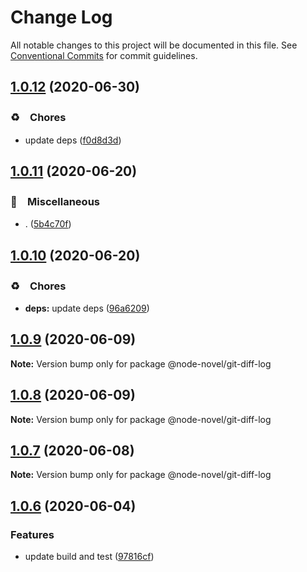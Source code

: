 # Change Log

All notable changes to this project will be documented in this file.
See [Conventional Commits](https://conventionalcommits.org) for commit guidelines.

## [1.0.12](https://github.com/bluelovers/ws-node-novel/compare/@node-novel/git-diff-log@1.0.11...@node-novel/git-diff-log@1.0.12) (2020-06-30)


### ♻️　Chores

* update deps ([f0d8d3d](https://github.com/bluelovers/ws-node-novel/commit/f0d8d3d96cef067e3f1c2bc8c5e4110110d5c25b))





## [1.0.11](https://github.com/bluelovers/ws-node-novel/compare/@node-novel/git-diff-log@1.0.10...@node-novel/git-diff-log@1.0.11) (2020-06-20)


### 🔖　Miscellaneous

* . ([5b4c70f](https://github.com/bluelovers/ws-node-novel/commit/5b4c70fc018e2f2622187143859a9783c5370849))





## [1.0.10](https://github.com/bluelovers/ws-node-novel/compare/@node-novel/git-diff-log@1.0.9...@node-novel/git-diff-log@1.0.10) (2020-06-20)


### ♻️　Chores

* **deps:** update deps ([96a6209](https://github.com/bluelovers/ws-node-novel/commit/96a62099f0774dae433a16b9e20f2c4ddd518749))





## [1.0.9](https://github.com/bluelovers/ws-node-novel/compare/@node-novel/git-diff-log@1.0.8...@node-novel/git-diff-log@1.0.9) (2020-06-09)

**Note:** Version bump only for package @node-novel/git-diff-log





## [1.0.8](https://github.com/bluelovers/ws-node-novel/compare/@node-novel/git-diff-log@1.0.7...@node-novel/git-diff-log@1.0.8) (2020-06-09)

**Note:** Version bump only for package @node-novel/git-diff-log





## [1.0.7](https://github.com/bluelovers/ws-node-novel/compare/@node-novel/git-diff-log@1.0.6...@node-novel/git-diff-log@1.0.7) (2020-06-08)

**Note:** Version bump only for package @node-novel/git-diff-log





## [1.0.6](https://github.com/bluelovers/ws-node-novel/compare/@node-novel/git-diff-log@1.0.5...@node-novel/git-diff-log@1.0.6) (2020-06-04)


### Features

* update build and test ([97816cf](https://github.com/bluelovers/ws-node-novel/commit/97816cfc4ef513d3cdeb5fc525a010543123fa76))
